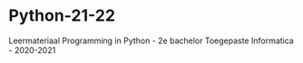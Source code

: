 # Python-21-22
Leermateriaal Programming in Python - 2e bachelor Toegepaste Informatica - 2020-2021
